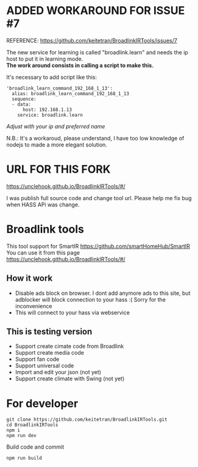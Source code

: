 # ADDED WORKAROUND FOR ISSUE #7
REFERENCE: https://github.com/keitetran/BroadlinkIRTools/issues/7

The new service for learning is called "broadlink.learn" and needs the ip host to put it in learning mode. <br>
**The work around consists in calling a script to make this.**

It's necessary to add script like this:
```
'broadlink_learn_command_192_168_1_13':
  alias: broadlink_learn_command_192_168_1_13
  sequence:
  - data:
      host: 192.168.1.13
    service: broadlink.learn
```
*Adjust with your ip and preferred name*

N.B.: It's a workaroud, please understand, I have too low knowledge of nodejs to made a more elegant solution.

# URL FOR THIS FORK
https://unclehook.github.io/BroadlinkIRTools/#/

I was publish full source code and change tool url. Please help me fix bug when HASS APi was change. 
# Broadlink tools

This tool support for SmartIR  https://github.com/smartHomeHub/SmartIR <br>
You can use it from this page  https://unclehook.github.io/BroadlinkIRTools/#/

## How it work
- Disable ads block on browser. I dont add anymore ads to this site, but adblocker will block connection to your hass :( Sorry for the inconvenience
- This will connect to your hass via webservice 

## This is  testing version 
- Support create cimate code from Broadlink
- Support create media code
- Support fan code
- Support universal code
- Import and edit your json (not yet)
- Support create climate with Swing (not yet)

# For developer 
```
git clone https://github.com/keitetran/BroadlinkIRTools.git
cd BroadlinkIRTools
npm i
npm run dev
```

Build code and commit
```
npm run build
```
